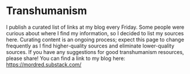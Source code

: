 # Transhumanism

I publish a curated list of links at my blog every Friday.  Some people were curious about where I find my information, so I decided to list my sources here.  Curating content is an ongoing process; expect this page to change frequently as I find higher-quality sources and eliminate lower-quality sources.  If you have any suggestions for good transhumanism resources, please share!
You can find a link to my blog here: https://mordred.substack.com/
